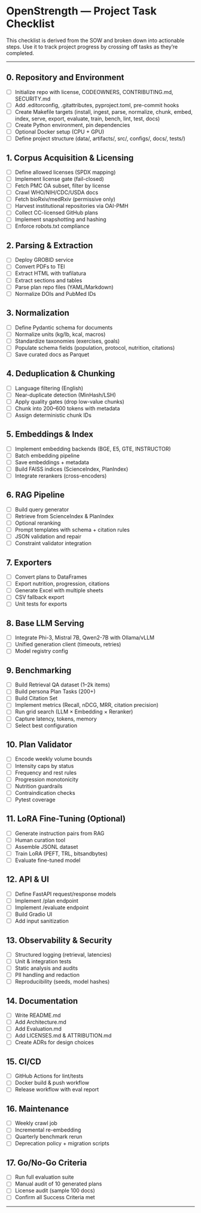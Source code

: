# OpenStrength — Project Task Checklist

This checklist is derived from the SOW and broken down into actionable steps. Use it to track project progress by crossing off tasks as they’re completed.

---

## 0. Repository and Environment

* [ ] Initialize repo with license, CODEOWNERS, CONTRIBUTING.md, SECURITY.md
* [ ] Add .editorconfig, .gitattributes, pyproject.toml, pre-commit hooks
* [ ] Create Makefile targets (install, ingest, parse, normalize, chunk, embed, index, serve, export, evaluate, train, bench, lint, test, docs)
* [ ] Create Python environment, pin dependencies
* [ ] Optional Docker setup (CPU + GPU)
* [ ] Define project structure (data/, artifacts/, src/, configs/, docs/, tests/)

## 1. Corpus Acquisition & Licensing

* [ ] Define allowed licenses (SPDX mapping)
* [ ] Implement license gate (fail-closed)
* [ ] Fetch PMC OA subset, filter by license
* [ ] Crawl WHO/NIH/CDC/USDA docs
* [ ] Fetch bioRxiv/medRxiv (permissive only)
* [ ] Harvest institutional repositories via OAI-PMH
* [ ] Collect CC-licensed GitHub plans
* [ ] Implement snapshotting and hashing
* [ ] Enforce robots.txt compliance

## 2. Parsing & Extraction

* [ ] Deploy GROBID service
* [ ] Convert PDFs to TEI
* [ ] Extract HTML with trafilatura
* [ ] Extract sections and tables
* [ ] Parse plan repo files (YAML/Markdown)
* [ ] Normalize DOIs and PubMed IDs

## 3. Normalization

* [ ] Define Pydantic schema for documents
* [ ] Normalize units (kg/lb, kcal, macros)
* [ ] Standardize taxonomies (exercises, goals)
* [ ] Populate schema fields (population, protocol, nutrition, citations)
* [ ] Save curated docs as Parquet

## 4. Deduplication & Chunking

* [ ] Language filtering (English)
* [ ] Near-duplicate detection (MinHash/LSH)
* [ ] Apply quality gates (drop low-value chunks)
* [ ] Chunk into 200–600 tokens with metadata
* [ ] Assign deterministic chunk IDs

## 5. Embeddings & Index

* [ ] Implement embedding backends (BGE, E5, GTE, INSTRUCTOR)
* [ ] Batch embedding pipeline
* [ ] Save embeddings + metadata
* [ ] Build FAISS indices (ScienceIndex, PlanIndex)
* [ ] Integrate rerankers (cross-encoders)

## 6. RAG Pipeline

* [ ] Build query generator
* [ ] Retrieve from ScienceIndex & PlanIndex
* [ ] Optional reranking
* [ ] Prompt templates with schema + citation rules
* [ ] JSON validation and repair
* [ ] Constraint validator integration

## 7. Exporters

* [ ] Convert plans to DataFrames
* [ ] Export nutrition, progression, citations
* [ ] Generate Excel with multiple sheets
* [ ] CSV fallback export
* [ ] Unit tests for exports

## 8. Base LLM Serving

* [ ] Integrate Phi-3, Mistral 7B, Qwen2-7B with Ollama/vLLM
* [ ] Unified generation client (timeouts, retries)
* [ ] Model registry config

## 9. Benchmarking

* [ ] Build Retrieval QA dataset (1–2k items)
* [ ] Build persona Plan Tasks (200+)
* [ ] Build Citation Set
* [ ] Implement metrics (Recall, nDCG, MRR, citation precision)
* [ ] Run grid search (LLM × Embedding × Reranker)
* [ ] Capture latency, tokens, memory
* [ ] Select best configuration

## 10. Plan Validator

* [ ] Encode weekly volume bounds
* [ ] Intensity caps by status
* [ ] Frequency and rest rules
* [ ] Progression monotonicity
* [ ] Nutrition guardrails
* [ ] Contraindication checks
* [ ] Pytest coverage

## 11. LoRA Fine-Tuning (Optional)

* [ ] Generate instruction pairs from RAG
* [ ] Human curation tool
* [ ] Assemble JSONL dataset
* [ ] Train LoRA (PEFT, TRL, bitsandbytes)
* [ ] Evaluate fine-tuned model

## 12. API & UI

* [ ] Define FastAPI request/response models
* [ ] Implement /plan endpoint
* [ ] Implement /evaluate endpoint
* [ ] Build Gradio UI
* [ ] Add input sanitization

## 13. Observability & Security

* [ ] Structured logging (retrieval, latencies)
* [ ] Unit & integration tests
* [ ] Static analysis and audits
* [ ] PII handling and redaction
* [ ] Reproducibility (seeds, model hashes)

## 14. Documentation

* [ ] Write README.md
* [ ] Add Architecture.md
* [ ] Add Evaluation.md
* [ ] Add LICENSES.md & ATTRIBUTION.md
* [ ] Create ADRs for design choices

## 15. CI/CD

* [ ] GitHub Actions for lint/tests
* [ ] Docker build & push workflow
* [ ] Release workflow with eval report

## 16. Maintenance

* [ ] Weekly crawl job
* [ ] Incremental re-embedding
* [ ] Quarterly benchmark rerun
* [ ] Deprecation policy + migration scripts

## 17. Go/No-Go Criteria

* [ ] Run full evaluation suite
* [ ] Manual audit of 10 generated plans
* [ ] License audit (sample 100 docs)
* [ ] Confirm all Success Criteria met

---
